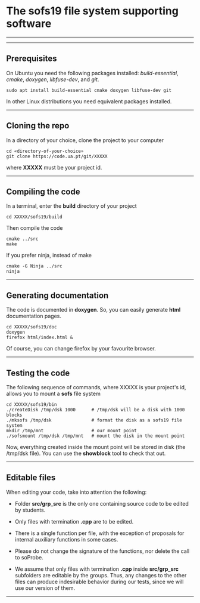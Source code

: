# The **sofs19** file system supporting software

******
******

## Prerequisites

On Ubuntu you need the following packages installed:
_build-essential_, _cmake_, _doxygen_, _libfuse-dev_, and _git_.

```
sudo apt install build-essential cmake doxygen libfuse-dev git
```

In other Linux distributions you need equivalent packages installed.

******

## Cloning the repo

In a directory of your choice, clone the project to your computer

```
cd «directory-of-your-choice»
git clone https://code.ua.pt/git/XXXXX
```

where **XXXXX** must be your project id.

******

## Compiling the code

In a terminal, enter the **build** directory of your project

```
cd XXXXX/sofs19/build
```

Then compile the code

```
cmake ../src
make
```

If you prefer ninja, instead of make

```
cmake -G Ninja ../src
ninja
```

******

## Generating documentation

The code is documented in **doxygen**. So, you can easily generate **html** documentation pages.

```
cd XXXXX/sofs19/doc
doxygen
firefox html/index.html &
```

Of course, you can change firefox by your favourite browser.

******

## Testing the code

The following sequence of commands, where XXXXX is your project's id, allows you to mount a **sofs** file system

```
cd XXXXX/sofs19/bin
./createDisk /tmp/dsk 1000      # /tmp/dsk will be a disk with 1000 blocks
./mksofs /tmp/dsk               # format the disk as a sofs19 file system
mkdir /tmp/mnt                  # our mount point
./sofsmount /tmp/dsk /tmp/mnt   # mount the disk in the mount point
```

Now, everything created inside the mount point will be stored in disk (the /tmp/dsk file). You can use the **showblock**
tool to check that out.

******

## Editable files

When editing your code, take into attention the following:

- Folder **src/grp_src** is the only one containing source code to be edited by students.

- Only files with termination **.cpp** are to be edited.

- There is a single function per file, with the exception of proposals for internal auxiliary functions in some cases.

- Please do not change the signature of the functions, nor delete the call to soProbe.

- We assume that only files with termination **.cpp** inside **src/grp_src** subfolders are editable by the groups.
  Thus, any changes to the other files can produce indesirable behavior during our tests, since we will use our version
  of them.

******

